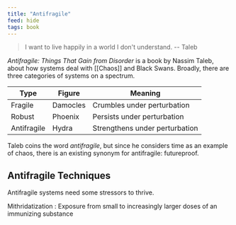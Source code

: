 ```yaml
---
title: "Antifragile"
feed: hide
tags: book
---
```


> I want to live happily in a world I don't understand. -- Taleb

_Antifragile: Things That Gain from Disorder_ is a book by Nassim Taleb, about how systems deal with [[Chaos]] and Black Swans. Broadly, there are three categories of systems on a spectrum.

|Type|Figure|Meaning|
|-------|-----|--------|
|Fragile|Damocles|Crumbles under perturbation|
|Robust|Phoenix|Persists under perturbation|
|Antifragile|Hydra|Strengthens under perturbation|

Taleb coins the word _antifragile_, but since he considers time as an example of chaos, there is an existing synonym for antifragile: futureproof. 

## Antifragile Techniques

Antifragile systems need some stressors to thrive.

Mithridatization
: Exposure from small to increasingly larger doses of an immunizing substance 